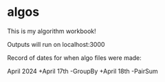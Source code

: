 # algos

This is my algorithm workbook!

Outputs will run on localhost:3000


Record of dates for when algo files were made:

April 2024
+April 17th
-GroupBy
+April 18th
-PairSum